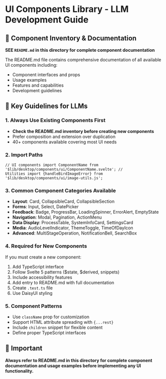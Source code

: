 # UI Components Library - LLM Development Guide

## 📖 Component Inventory & Documentation

**SEE `README.md` in this directory for complete component documentation**

The README.md file contains comprehensive documentation of all available UI components including:

- Component interfaces and props
- Usage examples
- Features and capabilities
- Development guidelines

## 🎯 Key Guidelines for LLMs

### 1. Always Use Existing Components First

- **Check the README.md inventory before creating new components**
- Prefer composition and extension over duplication
- 40+ components available covering most UI needs

### 2. Import Paths

```svelte
// UI components import ComponentName from '$lib/desktop/components/ui/ComponentName.svelte'; //
Utilities import {handleBirdImageError} from '$lib/desktop/components/ui/image-utils.js';
```

### 3. Common Component Categories Available

- **Layout**: Card, CollapsibleCard, CollapsibleSection
- **Forms**: Input, Select, DatePicker
- **Feedback**: Badge, ProgressBar, LoadingSpinner, ErrorAlert, EmptyState
- **Navigation**: Modal, Pagination, ActionMenu
- **Data Display**: ProcessTable, SystemInfoCard, SettingsCard
- **Media**: AudioLevelIndicator, ThemeToggle, TimeOfDayIcon
- **Advanced**: MultiStageOperation, NotificationBell, SearchBox

### 4. Required for New Components

If you must create a new component:

1. Add TypeScript interface
2. Follow Svelte 5 patterns ($state, $derived, snippets)
3. Include accessibility features
4. Add entry to README.md with full documentation
5. Create `.test.ts` file
6. Use DaisyUI styling

### 5. Component Patterns

- Use `className` prop for customization
- Support HTML attribute spreading with `{...rest}`
- Include `children` snippet for flexible content
- Define proper TypeScript interfaces

## 🚨 Important

**Always refer to README.md in this directory for complete component documentation and usage examples before implementing any UI functionality.**
